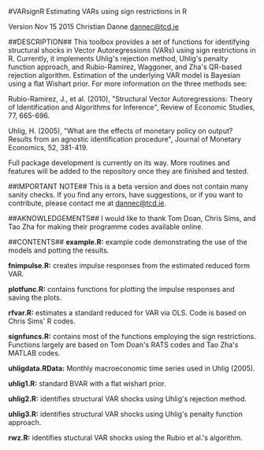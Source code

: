 #VARsignR
Estimating VARs using sign restrictions in R

Version Nov 15 2015
Christian Danne
dannec@tcd.ie

##DESCRIPTION##
This toolbox provides a set of functions for identifying structural shocks in Vector Autoregressions (VARs) using sign restrictions in R. Currently, it implements Uhlig's rejection method, Uhlig's penalty function approach, and Rubio-Ramirez, Waggoner, and Zha's QR-based rejection algorithm. Estimation of the underlying VAR model is Bayesian using a flat Wishart prior. For more information on the three methods see: 

Rubio-Ramirez, J., et al. (2010), "Structural Vector Autoregressions: Theory of Identification and Algorithms for Inference", Review of Economic Studies, 77, 665-696.

Uhlig, H. (2005), "What are the effects of monetary policy on output? Results from an agnostic identification procedure", Journal of Monetary Economics, 52, 381-419.

Full package development is currently on its way. More routines and features will be added to the repository once they are finished and tested. 

##IMPORTANT NOTE##
This is a beta version and does not contain many sanity checks. If you find any errors, have suggestions, or if you want to contribute, please contact me at dannec@tcd.ie. 

##AKNOWLEDGEMENTS## 
I would like to thank Tom Doan, Chris Sims, and Tao Zha for making their programme codes available online. 

##CONTENTS##
 **example.R:** example code demonstrating the use of the models and potting the results. 

 **fnimpulse.R:** creates impulse responses from the estimated reduced form VAR. 

 **plotfunc.R:** contains functions for plotting the impulse responses and saving the plots.

 **rfvar.R:** estimates a standard reduced for VAR via OLS. Code is based on Chris Sims' R codes.

 **signfuncs.R:** contains most of the functions employing the sign restrictions. Functions largely are based on Tom Doan's RATS codes and Tao Zha's MATLAB codes. 

 **uhligdata.RData:** Monthly macroeconomic time series used in Uhlig (2005).

 **uhlig1.R:** standard BVAR with a flat wishart prior. 

 **uhlig2.R:** identifies structural VAR shocks using Uhlig's rejection method.

 **uhlig3.R:** identifies structural VAR shocks using Uhlig's penalty function approach. 
 
 **rwz.R:** identifies stuctural VAR shocks using the Rubio et al.'s algorithm. 
 


 


 
